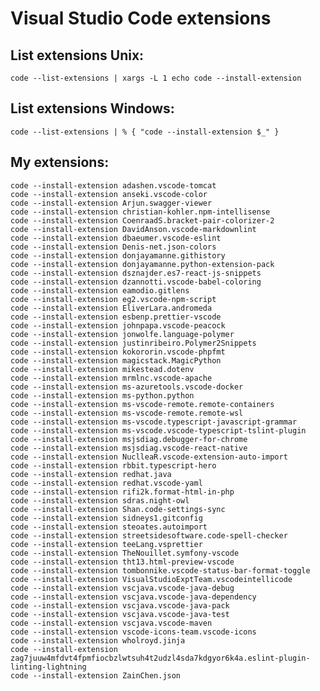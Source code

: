 # Visual Studio Code extensions

## List extensions Unix:
    
    code --list-extensions | xargs -L 1 echo code --install-extension       
        
## List extensions Windows:

    code --list-extensions | % { "code --install-extension $_" }        
    
## My extensions:
    
    code --install-extension adashen.vscode-tomcat
    code --install-extension anseki.vscode-color
    code --install-extension Arjun.swagger-viewer
    code --install-extension christian-kohler.npm-intellisense
    code --install-extension CoenraadS.bracket-pair-colorizer-2
    code --install-extension DavidAnson.vscode-markdownlint
    code --install-extension dbaeumer.vscode-eslint
    code --install-extension Denis-net.json-colors
    code --install-extension donjayamanne.githistory
    code --install-extension donjayamanne.python-extension-pack
    code --install-extension dsznajder.es7-react-js-snippets
    code --install-extension dzannotti.vscode-babel-coloring
    code --install-extension eamodio.gitlens
    code --install-extension eg2.vscode-npm-script
    code --install-extension EliverLara.andromeda
    code --install-extension esbenp.prettier-vscode
    code --install-extension johnpapa.vscode-peacock
    code --install-extension jonwolfe.language-polymer
    code --install-extension justinribeiro.Polymer2Snippets
    code --install-extension kokororin.vscode-phpfmt
    code --install-extension magicstack.MagicPython
    code --install-extension mikestead.dotenv
    code --install-extension mrmlnc.vscode-apache
    code --install-extension ms-azuretools.vscode-docker
    code --install-extension ms-python.python
    code --install-extension ms-vscode-remote.remote-containers
    code --install-extension ms-vscode-remote.remote-wsl
    code --install-extension ms-vscode.typescript-javascript-grammar
    code --install-extension ms-vscode.vscode-typescript-tslint-plugin
    code --install-extension msjsdiag.debugger-for-chrome
    code --install-extension msjsdiag.vscode-react-native
    code --install-extension NuclleaR.vscode-extension-auto-import
    code --install-extension rbbit.typescript-hero
    code --install-extension redhat.java
    code --install-extension redhat.vscode-yaml
    code --install-extension rifi2k.format-html-in-php
    code --install-extension sdras.night-owl
    code --install-extension Shan.code-settings-sync
    code --install-extension sidneys1.gitconfig
    code --install-extension steoates.autoimport
    code --install-extension streetsidesoftware.code-spell-checker
    code --install-extension teeLang.vsprettier
    code --install-extension TheNouillet.symfony-vscode
    code --install-extension tht13.html-preview-vscode
    code --install-extension tombonnike.vscode-status-bar-format-toggle
    code --install-extension VisualStudioExptTeam.vscodeintellicode
    code --install-extension vscjava.vscode-java-debug
    code --install-extension vscjava.vscode-java-dependency
    code --install-extension vscjava.vscode-java-pack
    code --install-extension vscjava.vscode-java-test
    code --install-extension vscjava.vscode-maven
    code --install-extension vscode-icons-team.vscode-icons
    code --install-extension wholroyd.jinja
    code --install-extension zag7juuw4mfdvt4fpmfiocbzlwtsuh4t2udzl4sda7kdgyor6k4a.eslint-plugin-linting-lightning
    code --install-extension ZainChen.json
